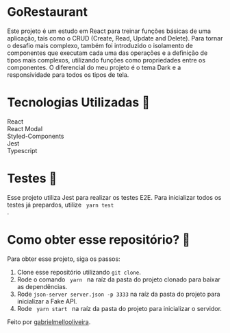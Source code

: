 # GoRestaurant

Este projeto é um estudo em React para treinar funções básicas de uma aplicação, tais como o CRUD (Create, Read, Update and Delete).
Para tornar o desafio mais complexo, também foi introduzido o isolamento de componentes que executam cada uma das operações e
a definição de tipos mais complexos, utilizando funções como propriedades entre os componentes. O diferencial do meu projeto é o tema
Dark e a responsividade para todos os tipos de tela.

# Tecnologias Utilizadas 🚀

React <br />
React Modal <br />
Styled-Components <br />
Jest <br />
Typescript

# Testes 🧪

Esse projeto utiliza Jest para realizar os testes E2E.
Para inicializar todos os testes já prepardos, utilize <code> yarn test </code>.

# Como obter esse repositório? 🤔

Para obter esse projeto, siga os passos:
1. Clone esse repositório utilizando <code>git clone</code>.
2. Rode o comando <code> yarn </code> na raíz da pasta do projeto clonado para baixar as dependências.
3. Rode <code>json-server server.json -p 3333</code> na raíz da pasta do projeto para inicializar a Fake API.
4. Rode <code> yarn start </code> na raíz da pasta do projeto para inicializar o servidor.

Feito por <a href="https://www.linkedin.com/in/gabrielmellooliveira/" target="blank">gabrielmellooliveira</a>.
